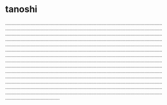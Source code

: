 # tanoshi

...................................................................................................................................................................................................................................................................................................................................................................................................................................................................................................................................................................................................................................................................................................................................................................................................................................................................................................................................................................................................................................................................................................................................................................................................................................................................................................................................................................................................................................................................................................................................................................................................................................................................................................................................................................................................................................................